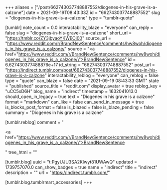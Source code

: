 +++
aliases = ["/post/662743037748887552/diogenes-in-his-grave-is-a-calzone"]
date = 2021-09-19T08:43:33Z
id = "662743037748887552"
slug = "diogenes-in-his-grave-is-a-calzone"
type = "tumblr-quote"

[tumblr]
note_count = 0.0
interactability_blaze = "everyone"
can_reply = false
slug = "diogenes-in-his-grave-is-a-calzone"
short_url = "https://tmblr.co/ZY3jbyaoYKWEOi00"
source_url = "https://www.reddit.com/r/BrandNewSentence/comments/hw8woh/diogenes_in_his_grave_is_a_calzone/"
source = "<a href=\"https://www.reddit.com/r/BrandNewSentence/comments/hw8woh/diogenes_in_his_grave_is_a_calzone/\">BrandNewSentence</a>"
id = 6.627430377488876e+17
id_string = "662743037748887552"
post_url = "https://indirect.tumblr.com/post/662743037748887552/diogenes-in-his-grave-is-a-calzone"
interactability_reblog = "everyone"
can_reblog = false
type = "quote"
can_blaze = false
date = "2021-09-19 08:43:33 GMT"
state = "published"
source_title = "reddit.com"
display_avatar = true
reblog_key = "uCC5xD6H"
blog_name = "indirect"
timestamp = 1632041013.0
should_open_in_legacy = true
text = "Diogenes in his grave is a calzone"
format = "markdown"
can_like = false
can_send_in_message = true
is_blocks_post_format = false
is_blazed = false
is_blaze_pending = false
summary = "Diogenes in his grave is a calzone"

[tumblr.reblog]
comment = "<p><a href=\"https://www.reddit.com/r/BrandNewSentence/comments/hw8woh/diogenes_in_his_grave_is_a_calzone/\">BrandNewSentence</a></p>"
tree_html = ""

[tumblr.blog]
uuid = "t:PgyUJU3SA2Klwyt81UWAwQ"
updated = 1739757070.0
can_show_badges = true
name = "indirect"
title = "indirect"
description = ""
url = "https://indirect.tumblr.com/"

[tumblr.blog.tumblrmart_accessories]
+++
